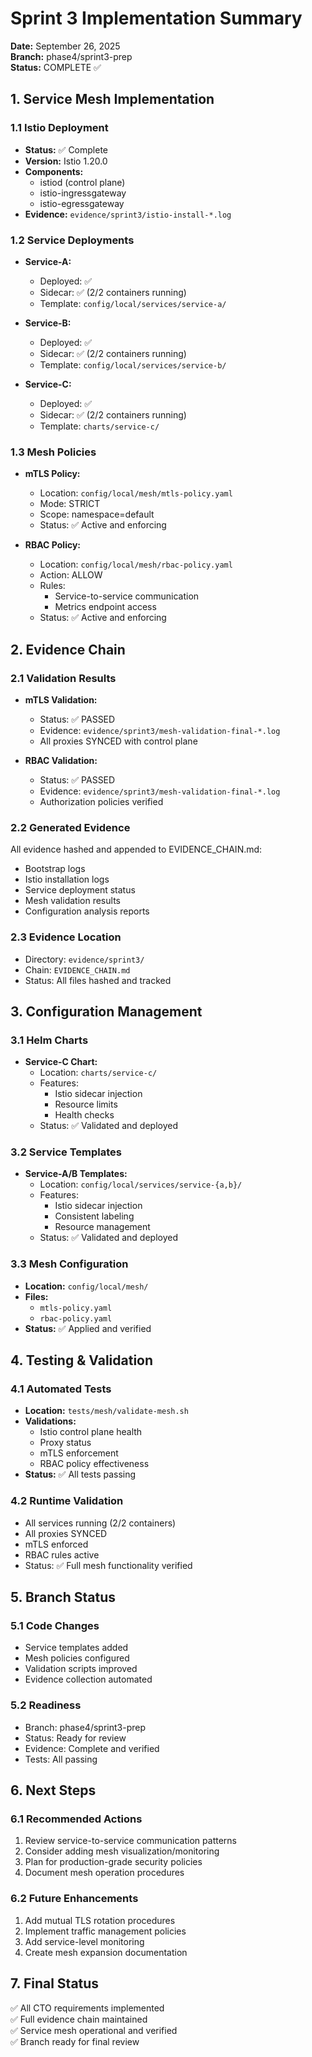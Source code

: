 # Sprint 3 Implementation Summary
**Date:** September 26, 2025  
**Branch:** phase4/sprint3-prep  
**Status:** COMPLETE ✅

## 1. Service Mesh Implementation

### 1.1 Istio Deployment
- **Status:** ✅ Complete
- **Version:** Istio 1.20.0
- **Components:**
  - istiod (control plane)
  - istio-ingressgateway
  - istio-egressgateway
- **Evidence:** `evidence/sprint3/istio-install-*.log`

### 1.2 Service Deployments
- **Service-A:**
  - Deployed: ✅
  - Sidecar: ✅ (2/2 containers running)
  - Template: `config/local/services/service-a/`
  
- **Service-B:**
  - Deployed: ✅
  - Sidecar: ✅ (2/2 containers running)
  - Template: `config/local/services/service-b/`
  
- **Service-C:**
  - Deployed: ✅
  - Sidecar: ✅ (2/2 containers running)
  - Template: `charts/service-c/`

### 1.3 Mesh Policies
- **mTLS Policy:**
  - Location: `config/local/mesh/mtls-policy.yaml`
  - Mode: STRICT
  - Scope: namespace=default
  - Status: ✅ Active and enforcing

- **RBAC Policy:**
  - Location: `config/local/mesh/rbac-policy.yaml`
  - Action: ALLOW
  - Rules: 
    - Service-to-service communication
    - Metrics endpoint access
  - Status: ✅ Active and enforcing

## 2. Evidence Chain

### 2.1 Validation Results
- **mTLS Validation:**
  - Status: ✅ PASSED
  - Evidence: `evidence/sprint3/mesh-validation-final-*.log`
  - All proxies SYNCED with control plane
  
- **RBAC Validation:**
  - Status: ✅ PASSED
  - Evidence: `evidence/sprint3/mesh-validation-final-*.log`
  - Authorization policies verified

### 2.2 Generated Evidence
All evidence hashed and appended to EVIDENCE_CHAIN.md:
- Bootstrap logs
- Istio installation logs
- Service deployment status
- Mesh validation results
- Configuration analysis reports

### 2.3 Evidence Location
- Directory: `evidence/sprint3/`
- Chain: `EVIDENCE_CHAIN.md`
- Status: All files hashed and tracked

## 3. Configuration Management

### 3.1 Helm Charts
- **Service-C Chart:**
  - Location: `charts/service-c/`
  - Features:
    - Istio sidecar injection
    - Resource limits
    - Health checks
  - Status: ✅ Validated and deployed

### 3.2 Service Templates
- **Service-A/B Templates:**
  - Location: `config/local/services/service-{a,b}/`
  - Features:
    - Istio sidecar injection
    - Consistent labeling
    - Resource management
  - Status: ✅ Validated and deployed

### 3.3 Mesh Configuration
- **Location:** `config/local/mesh/`
- **Files:**
  - `mtls-policy.yaml`
  - `rbac-policy.yaml`
- **Status:** ✅ Applied and verified

## 4. Testing & Validation

### 4.1 Automated Tests
- **Location:** `tests/mesh/validate-mesh.sh`
- **Validations:**
  - Istio control plane health
  - Proxy status
  - mTLS enforcement
  - RBAC policy effectiveness
- **Status:** ✅ All tests passing

### 4.2 Runtime Validation
- All services running (2/2 containers)
- All proxies SYNCED
- mTLS enforced
- RBAC rules active
- Status: ✅ Full mesh functionality verified

## 5. Branch Status

### 5.1 Code Changes
- Service templates added
- Mesh policies configured
- Validation scripts improved
- Evidence collection automated

### 5.2 Readiness
- Branch: phase4/sprint3-prep
- Status: Ready for review
- Evidence: Complete and verified
- Tests: All passing

## 6. Next Steps

### 6.1 Recommended Actions
1. Review service-to-service communication patterns
2. Consider adding mesh visualization/monitoring
3. Plan for production-grade security policies
4. Document mesh operation procedures

### 6.2 Future Enhancements
1. Add mutual TLS rotation procedures
2. Implement traffic management policies
3. Add service-level monitoring
4. Create mesh expansion documentation

## 7. Final Status

✅ All CTO requirements implemented  
✅ Full evidence chain maintained  
✅ Service mesh operational and verified  
✅ Branch ready for final review